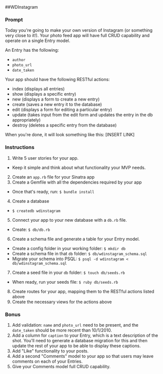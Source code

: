 ##WDInstagram

### Prompt
Today you're going to make your own version of Instagram (or something very close to it!). Your photo feed app will have full CRUD capability and operate on a single Entry model.

An Entry has the following:

* `author`
* `photo_url`
* `date_taken`

Your app should have the following RESTful actions:

* index (displays all entries)
* show (displays a specific entry)
* new (displays a form to create a new entry)
* create (saves a new entry it to the database)
* edit (displays a form for editing a particular entry)
* update (takes input from the edit form and updates the entry in the db appropriately)
* destroy (deletes a specific entry from the database)

When you're done, it will look something like this: [INSERT LINK]

### Instructions

1. Write 5 user stories for your app.
  * Keep it simple and think about what functionality your MVP needs.
2. Create an `app.rb` file for your Sinatra app
3. Create a Gemfile with all the dependencies required by your app
  * Once that's ready, run: `$ bundle install`
4. Create a database
  * `$ createdb wdinstagram`
5. Connect your app to your new database with a `db.rb` file.
  * Create: `$ db/db.rb`
6. Create a schema file and generate a table for your Entry model.
  * Create a config folder in your working folder: `$ mkdir db`
  * Create a schema file in that `db` folder: `$ db/wdinstagram_schema.sql`
  * Migrate your schema into PSQL: `$ psql -d wdinstagram < db/wdinstagram_schema.sql`
7. Create a seed file in your `db` folder: `$ touch db/seeds.rb`
  * When ready, run your seeds file: `$ ruby db/seeds.rb`
8. Create routes for your app, mapping them to the RESTful actions listed above
9. Create the necessary views for the actions above

### Bonus

1. Add validation: `name` and `photo_url` need to be present, and the `date_taken` should be more recent than 10/1/2010.
2. Add a column for `caption` to your Entry, which is a text description of the shot. You'll need to generate a database migration for this and then update the rest of your app to be able to display these captions.
3. Add "Like" functionality to your posts.
4. Add a second "Comments" model to your app so that users may leave comments on each of your Entries.
5. Give your Comments model full CRUD capability.
